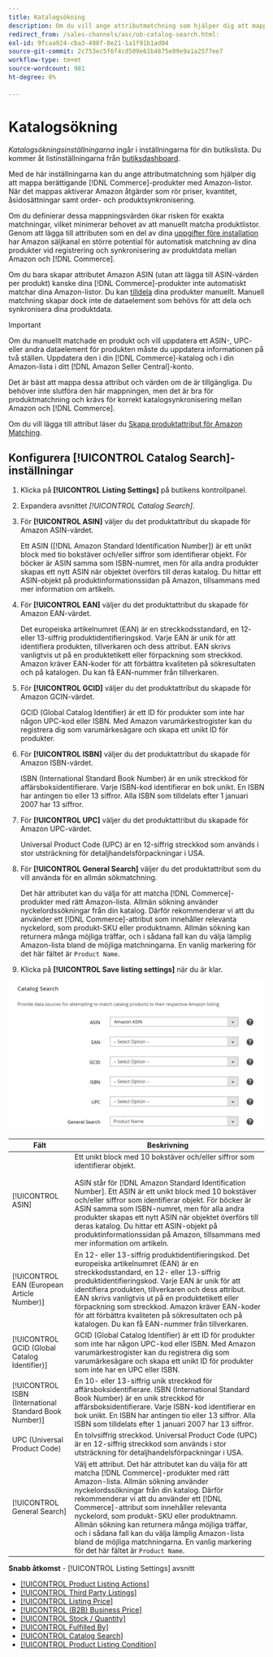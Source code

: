 ```yaml
---
title: Katalogsökning
description: Om du vill ange attributmatchning som hjälper dig att mappa kvalificerade Commerce-katalogprodukter med Amazon-listor uppdaterar du inställningarna för katalogsökning.
redirect_from: /sales-channels/asc/ob-catalog-search.html: 
exl-id: 9fcaa924-cba3-498f-8e21-1a1f91b1ad04
source-git-commit: 2c753ec5f6f4cd509e61b4875e09e9a1a2577ee7
workflow-type: tm+mt
source-wordcount: 981
ht-degree: 0%

---
```


# Katalogsökning

_Katalogsökningsinställningarna_ ingår i inställningarna för din butikslista. Du kommer åt listinställningarna från [butiksdashboard](./amazon-store-dashboard.md).

Med de här inställningarna kan du ange attributmatchning som hjälper dig att mappa berättigande [!DNL Commerce]-produkter med Amazon-listor. När det mappas aktiverar Amazon åtgärder som rör priser, kvantitet, åsidosättningar samt order- och produktsynkronisering.

Om du definierar dessa mappningsvärden ökar risken för exakta matchningar, vilket minimerar behovet av att manuellt matcha produktlistor. Genom att lägga till attributen som en del av dina [uppgifter före installation](./amazon-pre-setup-tasks.md) har Amazon säljkanal en större potential för automatisk matchning av dina produkter vid registrering och synkronisering av produktdata mellan Amazon och [!DNL Commerce].

Om du bara skapar attributet Amazon ASIN (utan att lägga till ASIN-värden per produkt) kanske dina [!DNL Commerce]-produkter inte automatiskt matchar dina Amazon-listor. Du kan [tilldela](./creating-assigning-catalog-products.md) dina produkter manuellt. Manuell matchning skapar dock inte de dataelement som behövs för att dela och synkronisera dina produktdata.

>[!IMPORTANT]
>
>Om du manuellt matchade en produkt och vill uppdatera ett ASIN-, UPC- eller andra dataelement för produkten måste du uppdatera informationen på två ställen. Uppdatera den i din [!DNL Commerce]-katalog och i din Amazon-lista i ditt [!DNL Amazon Seller Central]-konto.

Det är bäst att mappa dessa attribut och värden om de är tillgängliga. Du behöver inte slutföra den här mappningen, men det är bra för produktmatchning och krävs för korrekt katalogsynkronisering mellan Amazon och [!DNL Commerce].

Om du vill lägga till attribut läser du [Skapa produktattribut för Amazon Matching](./ob-creating-magento-attributes.md).

## Konfigurera [!UICONTROL Catalog Search]-inställningar

1. Klicka på **[!UICONTROL Listing Settings]** på butikens kontrollpanel.

1. Expandera avsnittet _[!UICONTROL Catalog Search]_.

1. För **[!UICONTROL ASIN]** väljer du det produktattribut du skapade för Amazon ASIN-värdet.

   Ett ASIN ([!DNL Amazon Standard Identification Number]) är ett unikt block med tio bokstäver och/eller siffror som identifierar objekt. För böcker är ASIN samma som ISBN-numret, men för alla andra produkter skapas ett nytt ASIN när objektet överförs till deras katalog. Du hittar ett ASIN-objekt på produktinformationssidan på Amazon, tillsammans med mer information om artikeln.

1. För **[!UICONTROL EAN]** väljer du det produktattribut du skapade för Amazon EAN-värdet.

   Det europeiska artikelnumret (EAN) är en streckkodsstandard, en 12- eller 13-siffrig produktidentifieringskod. Varje EAN är unik för att identifiera produkten, tillverkaren och dess attribut. EAN skrivs vanligtvis ut på en produktetikett eller förpackning som streckkod. Amazon kräver EAN-koder för att förbättra kvaliteten på sökresultaten och på katalogen. Du kan få EAN-nummer från tillverkaren.

1. För **[!UICONTROL GCID]** väljer du det produktattribut du skapade för Amazon GCIN-värdet.

   GCID (Global Catalog Identifier) är ett ID för produkter som inte har någon UPC-kod eller ISBN. Med Amazon varumärkestrogister kan du registrera dig som varumärkesägare och skapa ett unikt ID för produkter.

1. För **[!UICONTROL ISBN]** väljer du det produktattribut du skapade för Amazon ISBN-värdet.

   ISBN (International Standard Book Number) är en unik streckkod för affärsboksidentifierare. Varje ISBN-kod identifierar en bok unikt. En ISBN har antingen tio eller 13 siffror. Alla ISBN som tilldelats efter 1 januari 2007 har 13 siffror.

1. För **[!UICONTROL UPC]** väljer du det produktattribut du skapade för Amazon UPC-värdet.

   Universal Product Code (UPC) är en 12-siffrig streckkod som används i stor utsträckning för detaljhandelsförpackningar i USA.

1. För **[!UICONTROL General Search]** väljer du det produktattribut som du vill använda för en allmän sökmatchning.

   Det här attributet kan du välja för att matcha [!DNL Commerce]-produkter med rätt Amazon-lista. Allmän sökning använder nyckelordssökningar från din katalog. Därför rekommenderar vi att du använder ett [!DNL Commerce]-attribut som innehåller relevanta nyckelord, som produkt-SKU eller produktnamn. Allmän sökning kan returnera många möjliga träffar, och i sådana fall kan du välja lämplig Amazon-lista bland de möjliga matchningarna. En vanlig markering för det här fältet är `Product Name`.

1. Klicka på **[!UICONTROL Save listing settings]** när du är klar.

![Katalogsökning](assets/amazon-catalog-search.png)

| Fält | Beskrivning |
|--- |--- |
| [!UICONTROL ASIN] | Ett unikt block med 10 bokstäver och/eller siffror som identifierar objekt.<br><br>ASIN står för  [!DNL Amazon Standard Identification Number]. Ett ASIN är ett unikt block med 10 bokstäver och/eller siffror som identifierar objekt. För böcker är ASIN samma som ISBN-numret, men för alla andra produkter skapas ett nytt ASIN när objektet överförs till deras katalog. Du hittar ett ASIN-objekt på produktinformationssidan på Amazon, tillsammans med mer information om artikeln. |
| [!UICONTROL EAN (European Article Number)] | En 12- eller 13-siffrig produktidentifieringskod. Det europeiska artikelnumret (EAN) är en streckkodsstandard, en 12- eller 13-siffrig produktidentifieringskod. Varje EAN är unik för att identifiera produkten, tillverkaren och dess attribut. EAN skrivs vanligtvis ut på en produktetikett eller förpackning som streckkod. Amazon kräver EAN-koder för att förbättra kvaliteten på sökresultaten och på katalogen. Du kan få EAN-nummer från tillverkaren. |
| [!UICONTROL GCID (Global Catalog Identifier)] | GCID (Global Catalog Identifier) är ett ID för produkter som inte har någon UPC-kod eller ISBN. Med Amazon varumärkestrogister kan du registrera dig som varumärkesägare och skapa ett unikt ID för produkter som inte har en UPC eller ISBN. |
| [!UICONTROL ISBN (International Standard Book Number)] | En 10- eller 13-siffrig unik streckkod för affärsboksidentifierare. ISBN (International Standard Book Number) är en unik streckkod för affärsboksidentifierare. Varje ISBN-kod identifierar en bok unikt. En ISBN har antingen tio eller 13 siffror. Alla ISBN som tilldelats efter 1 januari 2007 har 13 siffror. |
| UPC (Universal Product Code) | En tolvsiffrig streckkod. Universal Product Code (UPC) är en 12-siffrig streckkod som används i stor utsträckning för detaljhandelsförpackningar i USA. |
| [!UICONTROL General Search] | Välj ett attribut. Det här attributet kan du välja för att matcha [!DNL Commerce]-produkter med rätt Amazon-lista. Allmän sökning använder nyckelordssökningar från din katalog. Därför rekommenderar vi att du använder ett [!DNL Commerce]-attribut som innehåller relevanta nyckelord, som produkt-SKU eller produktnamn. Allmän sökning kan returnera många möjliga träffar, och i sådana fall kan du välja lämplig Amazon-lista bland de möjliga matchningarna. En vanlig markering för det här fältet är `Product Name`. |

**Snabb åtkomst**  -  [!UICONTROL Listing Settings] avsnitt

- [[!UICONTROL Product Listing Actions]](./product-listing-actions.md)
- [[!UICONTROL Third Party Listings]](./third-party-listing-settings.md)
- [[!UICONTROL Listing Price]](./listing-price.md)
- [[!UICONTROL (B2B) Business Price]](./business-pricing.md)
- [[!UICONTROL Stock / Quantity]](./stock-quantity.md)
- [[!UICONTROL Fulfilled By]](./fulfilled-by.md)
- [[!UICONTROL Catalog Search]](./catalog-search.md)
- [[!UICONTROL Product Listing Condition]](./product-listing-condition.md)
